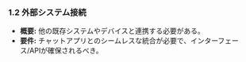 ### 1.2 外部システム接続
- **概要:** 他の既存システムやデバイスと連携する必要がある。
- **要件:** チャットアプリとのシームレスな統合が必要で、インターフェース/APIが確保されるべき。

